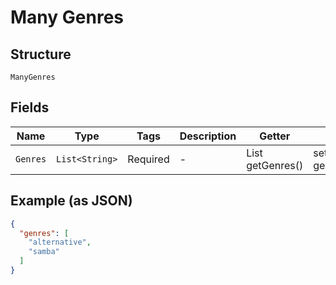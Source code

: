 
# Many Genres

## Structure

`ManyGenres`

## Fields

| Name | Type | Tags | Description | Getter | Setter |
|  --- | --- | --- | --- | --- | --- |
| `Genres` | `List<String>` | Required | - | List<String> getGenres() | setGenres(List<String> genres) |

## Example (as JSON)

```json
{
  "genres": [
    "alternative",
    "samba"
  ]
}
```

